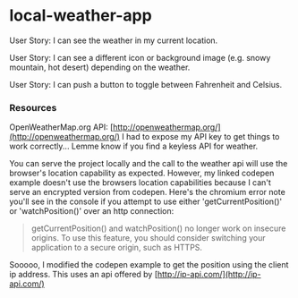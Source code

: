 # local-weather-app

User Story: I can see the weather in my current location.

User Story: I can see a different icon or background image (e.g. snowy mountain, hot desert) depending on the weather.

User Story: I can push a button to toggle between Fahrenheit and Celsius.

### Resources

OpenWeatherMap.org API: [http://openweathermap.org/](http://openweathermap.org/)
I had to expose my API key to get things to work correctly... Lemme know if you find a keyless API for weather.

You can serve the project locally and the call to the weather api will use the browser's location capability as expected. However, my linked codepen example doesn't use the browsers location capabilities because I can't serve an encrypted version from codepen. Here's the chromium error note you'll see in the console if you attempt to use either 'getCurrentPosition()' or 'watchPosition()' over an http connection:

>getCurrentPosition() and watchPosition() no longer work on insecure origins. To use this feature, you should consider switching your application to a secure origin, such as HTTPS.

Sooooo, I modified the codepen example to get the position using the client ip address. This uses an api offered by [http://ip-api.com/](http://ip-api.com/)

